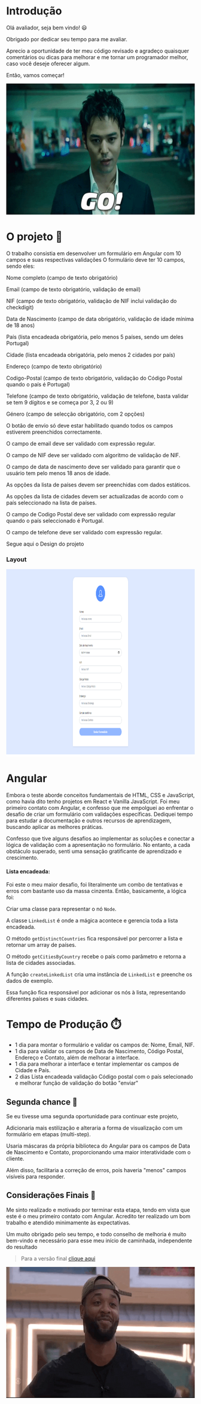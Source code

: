 # Introdução

Olá avaliador, seja bem vindo! :smiley:

Obrigado por dedicar seu tempo para me avaliar.

Aprecio a oportunidade de ter meu código revisado e agradeço quaisquer comentários ou dicas para melhorar e me tornar um programador melhor, caso você deseje oferecer algum.

Então, vamos começar!

<p align="center">
<img src=.github/assets/giphygo.gif height="350px" />
</p>

# O projeto 🎯

O trabalho consistia em desenvolver um formulário em Angular com 10 campos e suas respectivas validações
O formulário deve ter 10 campos, sendo eles:

Nome completo (campo de texto obrigatório)

Email (campo de texto obrigatório, validação de email)

NIF (campo de texto obrigatório, validação de NIF inclui validação do checkdigit)

Data de Nascimento (campo de data obrigatório, validação de idade mínima de 18 anos)

País (lista encadeada obrigatória, pelo menos 5 países, sendo um deles Portugal)

Cidade (lista encadeada obrigatória, pelo menos 2 cidades por país)

Endereço (campo de texto obrigatório)

Codigo-Postal (campo de texto obrigatório, validação do Código Postal quando o país é Portugal)

Telefone (campo de texto obrigatório, validação de telefone, basta validar se tem 9 dígitos e se começa por 3, 2 ou 9)

Género (campo de selecção obrigatório, com 2 opções)

O botão de envio só deve estar habilitado quando todos os campos estiverem preenchidos correctamente.

O campo de email deve ser validado com expressão regular.

O campo de NIF deve ser validado com algoritmo de validação de NIF.

O campo de data de nascimento deve ser validado para garantir que o usuário tem pelo menos 18 anos de idade.

As opções da lista de países devem ser preenchidas com dados estáticos.

As opções da lista de cidades devem ser actualizadas de acordo com o país seleccionado na lista de países.

O campo de Codigo Postal deve ser validado com expressão regular quando o país seleccionado é Portugal.

O campo de telefone deve ser validado com expressão regular.

Segue aqui o Design do projeto

### Layout

<img src=.github/assets/Wireframe.png height="500px" />

# Angular

Embora o teste aborde conceitos fundamentais de HTML, CSS e JavaScript, como havia dito tenho projetos em React e Vanilla JavaScript.
Foi meu primeiro contato com Angular, e confesso que me empolguei ao enfrentar o desafio de criar um formulário com validações específicas. Dediquei tempo para estudar a documentação e outros recursos de aprendizagem, buscando aplicar as melhores práticas.

Confesso que tive alguns desafios ao implementar as soluções e conectar a lógica de validação com a apresentação no formulário. No entanto, a cada obstáculo superado, senti uma sensação gratificante de aprendizado e crescimento.

#### Lista encadeada:

Foi este o meu maior desafio, foi literalmente um combo de tentativas e erros com bastante uso da massa cinzenta.
Então, basicamente, a lógica foi:

Criar uma classe para representar o nó ```Node```.

A classe ```LinkedList``` é onde a mágica acontece e gerencia toda a lista encadeada. 

O método ```getDistinctCountries``` fica responsável por percorrer a lista e retornar um array de países.

O método ```getCitiesByCountry``` recebe o país como parâmetro e retorna a lista de cidades associadas.

A função ```createLinkedList``` cria uma instância de ```LinkedList``` e preenche os dados de exemplo. 

Essa função fica responsável por adicionar os nós à lista, representando diferentes países e suas cidades.


# Tempo de Produção ⏱️

- 1 dia para montar o formulário e validar os campos de: Nome, Email, NIF.
- 1 dia para validar os campos de Data de Nascimento, Código Postal, Endereço e Contato, além de melhorar a interface.
- 1 dia para melhorar a interface e tentar implementar os campos de Cidade e País.
- 2 dias Lista encadeada validação Código postal com o país selecionado e  melhorar função de validação do botão "enviar"

## Segunda chance 🥈

Se eu tivesse uma segunda oportunidade para continuar este projeto,

Adicionaria mais estilização e alteraria a forma de visualização com um formulário em etapas (multi-step).

Usaria máscaras da própria biblioteca do Angular para os campos de Data de Nascimento e Contato,
proporcionando uma maior interatividade com o cliente.

Além disso, facilitaria a correção de erros,
pois haveria "menos" campos visíveis para responder.

## Considerações Finais :floppy_disk:

Me sinto realizado e motivado por terminar esta etapa, tendo em vista que este é o meu primeiro contato com Angular.
Acredito ter realizado um bom trabalho e atendido minimamente às expectativas.

Um muito obrigado pelo seu tempo, e todo conselho de melhoria é muito bem-vindo e necessário para esse meu início de caminhada, independente do resultado

> Para a versão final [clique aqui](https://form-test-six-sigma.vercel.app/)

<p align="center">
<img src=.github/assets/giphydone1.gif height="350px" />
</p>
